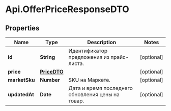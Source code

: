 # Api.OfferPriceResponseDTO

## Properties

Name | Type | Description | Notes
------------ | ------------- | ------------- | -------------
**id** | **String** | Идентификатор предложения из прайс-листа. | [optional] 
**price** | [**PriceDTO**](PriceDTO.md) |  | [optional] 
**marketSku** | **Number** | SKU на Маркете. | [optional] 
**updatedAt** | **Date** | Дата и время последнего обновления цены на товар. | [optional] 


